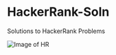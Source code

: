 # HackerRank-Soln
Solutions to HackerRank Problems

![Image of HR](https://github.com/nick-nagaraj/HackerRank-Soln/HR.jpg)
